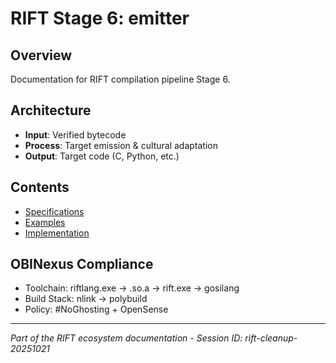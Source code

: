 # RIFT Stage 6: emitter

## Overview
Documentation for RIFT compilation pipeline Stage 6.

## Architecture
- **Input**: Verified bytecode
- **Process**: Target emission & cultural adaptation
- **Output**: Target code (C, Python, etc.)

## Contents
- [Specifications](specifications/)
- [Examples](examples/)
- [Implementation](implementation/)

## OBINexus Compliance
- Toolchain: riftlang.exe → .so.a → rift.exe → gosilang
- Build Stack: nlink → polybuild
- Policy: #NoGhosting + OpenSense

---
*Part of the RIFT ecosystem documentation - Session ID: rift-cleanup-20251021*
